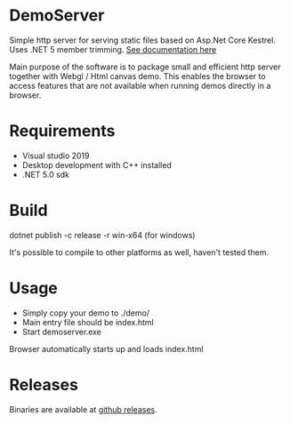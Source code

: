 # DemoServer
Simple http server for serving static files based on Asp.Net Core Kestrel. Uses .NET 5 member trimming. [See documentation here](https://devblogs.microsoft.com/dotnet/app-trimming-in-net-5/)

Main purpose of the software is to package small and efficient http server together with Webgl / Html canvas demo. This enables the browser to access features that are not available when running demos directly in a browser.

# Requirements
* Visual studio 2019
* Desktop development with C++ installed
* .NET 5.0 sdk

# Build
dotnet publish -c release -r win-x64 (for windows)

It's possible to compile to other platforms as well, haven't tested them.

# Usage
* Simply copy your demo to ./demo/
* Main entry file should be index.html
* Start demoserver.exe 

Browser automatically starts up and loads index.html

# Releases
Binaries are available at [github releases](https://github.com/poroo/DemoServer/releases).